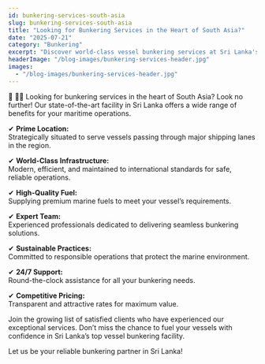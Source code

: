 ```yaml
---
id: bunkering-services-south-asia
slug: bunkering-services-south-asia
title: "Looking for Bunkering Services in the Heart of South Asia?"
date: "2025-07-21"
category: "Bunkering"
excerpt: "Discover world-class vessel bunkering services at Sri Lanka's premier maritime facility, combining prime location, quality fuel, and expert support."
headerImage: "/blog-images/bunkering-services-header.jpg"
images:
  - "/blog-images/bunkering-services-header.jpg"
---
```


🌊 🚢⚓ Looking for bunkering services in the heart of South Asia? Look no further! Our state-of-the-art facility in Sri Lanka offers a wide range of benefits for your maritime operations.

✔ **Prime Location:**  
Strategically situated to serve vessels passing through major shipping lanes in the region.

✔ **World-Class Infrastructure:**  
Modern, efficient, and maintained to international standards for safe, reliable operations.

✔ **High-Quality Fuel:**  
Supplying premium marine fuels to meet your vessel’s requirements.

✔ **Expert Team:**  
Experienced professionals dedicated to delivering seamless bunkering solutions.

✔ **Sustainable Practices:**  
Committed to responsible operations that protect the marine environment.

✔ **24/7 Support:**  
Round-the-clock assistance for all your bunkering needs.

✔ **Competitive Pricing:**  
Transparent and attractive rates for maximum value.

Join the growing list of satisfied clients who have experienced our exceptional services. Don’t miss the chance to fuel your vessels with confidence in Sri Lanka’s top vessel bunkering facility.

Let us be your reliable bunkering partner in Sri Lanka!
